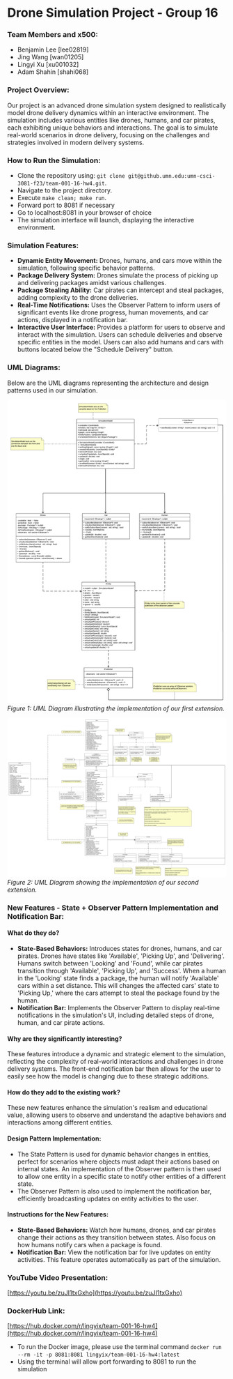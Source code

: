 # Drone Simulation Project - Group 16

### **Team Members and x500:**
- Benjamin Lee [lee02819]
- Jing Wang [wan01205]
- Lingyi Xu [xu001032]
- Adam Shahin [shahi068]

### **Project Overview:**
Our project is an advanced drone simulation system designed to realistically model drone delivery dynamics within an interactive environment. The simulation includes various entities like drones, humans, and car pirates, each exhibiting unique behaviors and interactions. The goal is to simulate real-world scenarios in drone delivery, focusing on the challenges and strategies involved in modern delivery systems.

### **How to Run the Simulation:**
- Clone the repository using: `git clone git@github.umn.edu:umn-csci-3081-f23/team-001-16-hw4.git`.
- Navigate to the project directory.
- Execute `make clean; make run`.
- Forward port to 8081 if necessary
- Go to localhost:8081 in your browser of choice
- The simulation interface will launch, displaying the interactive environment.

### **Simulation Features:**
- **Dynamic Entity Movement:** Drones, humans, and cars move within the simulation, following specific behavior patterns.
- **Package Delivery System:** Drones simulate the process of picking up and delivering packages amidst various challenges.
- **Package Stealing Ability:** Car pirates can intercept and steal packages, adding complexity to the drone deliveries.
- **Real-Time Notifications:** Uses the Observer Pattern to inform users of significant events like drone progress, human movements, and car actions, displayed in a notification bar.
- **Interactive User Interface:** Provides a platform for users to observe and interact with the simulation. Users can schedule deliveries and observe specific entities in the model. Users can also add humans and cars with buttons located below the "Schedule Delivery" button.

### **UML Diagrams:**
Below are the UML diagrams representing the architecture and design patterns used in our simulation.

![UML Diagram 1](images/uml_ext1.png)
*Figure 1: UML Diagram illustrating the implementation of our first extension.*

![UML Diagram 2](images/uml_ext2.png)
*Figure 2: UML Diagram showing the implementation of our second extension.*

### **New Features - State + Observer Pattern Implementation and Notification Bar:**

#### **What do they do?**
- **State-Based Behaviors:** Introduces states for drones, humans, and car pirates. Drones have states like 'Available', 'Picking Up', and 'Delivering'. Humans switch between 'Looking' and 'Found', while car pirates transition through 'Available', 'Picking Up', and 'Success'. When a human in the 'Looking' state finds a package, the human will notify 'Available' cars within a set distance. This will changes the affected cars' state to 'Picking Up,' where the cars attempt to steal the package found by the human.
- **Notification Bar:** Implements the Observer Pattern to display real-time notifications in the simulation's UI, including detailed steps of drone, human, and car pirate actions.

#### **Why are they significantly interesting?**
These features introduce a dynamic and strategic element to the simulation, reflecting the complexity of real-world interactions and challenges in drone delivery systems. The front-end notification bar then allows for the user to easily see how the model is changing due to these strategic additions.

#### **How do they add to the existing work?**
These new features enhance the simulation's realism and educational value, allowing users to observe and understand the adaptive behaviors and interactions among different entities.

#### **Design Pattern Implementation:**
- The State Pattern is used for dynamic behavior changes in entities, perfect for scenarios where objects must adapt their actions based on internal states. An implementation of the Observer pattern is then used to allow one entity in a specific state to notify other entities of a different state.
- The Observer Pattern is also used to implement the notification bar, efficiently broadcasting updates on entity activities to the user.

#### **Instructions for the New Features:**
- **State-Based Behaviors:** Watch how humans, drones, and car pirates change their actions as they transition between states. Also focus on how humans notify cars when a package is found.
- **Notification Bar:** View the notification bar for live updates on entity activities. This feature operates automatically as part of the simulation.

### **YouTube Video Presentation:**
[https://youtu.be/zuJI1txGxho](https://youtu.be/zuJI1txGxho)

### **DockerHub Link:**
[https://hub.docker.com/r/lingyix/team-001-16-hw4](https://hub.docker.com/r/lingyix/team-001-16-hw4)
- To run the Docker image, please use the terminal command `docker run --rm -it -p 8081:8081 lingyix/team-001-16-hw4:latest`
- Using the terminal will allow port forwarding to 8081 to run the simulation
